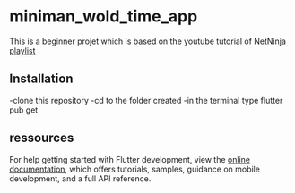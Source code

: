 # miniman_wold_time_app

This is a beginner projet which is based on the youtube tutorial of NetNinja
[playlist](https://www.youtube.com/playlist?list=PL4cUxeGkcC9jLYyp2Aoh6hcWuxFDX6PBJ)

## Installation

-clone this repository
-cd to the folder created
-in the terminal type flutter pub get

## ressources

For help getting started with Flutter development, view the
[online documentation](https://docs.flutter.dev/), which offers tutorials,
samples, guidance on mobile development, and a full API reference.
